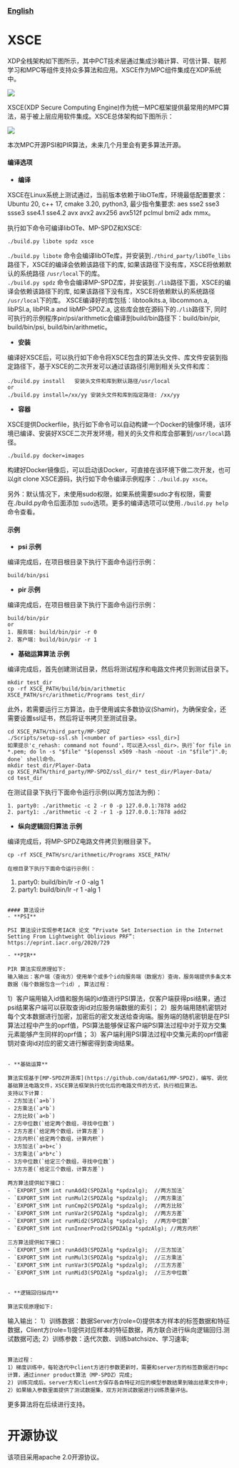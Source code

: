 
### [English](./README.md) 

# XSCE

XDP全栈架构如下图所示，其中PCT技术层通过集成沙箱计算、可信计算、联邦学习和MPC等组件支持众多算法和应用。XSCE作为MPC组件集成在XDP系统中。 

![](./docs/img/xdp_arch.png)  

XSCE(XDP Secure Computing Engine)作为统一MPC框架提供最常用的MPC算法，易于被上层应用软件集成。XSCE总体架构如下图所示：

![](./docs/img/xsce_arch.png)  

本次MPC开源PSI和PIR算法，未来几个月里会有更多算法开源。

#### 编译选项
- **编译**  

XSCE在Linux系统上测试通过，当前版本依赖于libOTe库，环境最低配置要求：Ubuntu 20, c++ 17, cmake 3.20, python3, 最少指令集要求: aes sse2 sse3 ssse3 sse4.1 sse4.2 avx avx2 avx256 avx512f pclmul bmi2 adx mmx。  

执行如下命令可编译libOTe、MP-SPDZ和XSCE:

```
./build.py libote spdz xsce  
```
`./build.py libote` 命令会编译libOTe库，并安装到`./third_party/libOTe_libs`路径下，XSCE的编译会依赖该路径下的库, 如果该路径下没有库，XSCE将依赖默认的系统路径 `/usr/local`下的库。  
`./build.py spdz` 命令会编译MP-SPDZ库，并安装到`./lib`路径下面，XSCE的编译会依赖该路径下的库, 如果该路径下没有库，XSCE将依赖默认的系统路径 `/usr/local`下的库。
XSCE编译好的库包括：libtoolkits.a, libcommon.a, libPSI.a, libPIR.a and libMP-SPDZ.a, 这些库会放在源码下的`./lib`路径下, 同时可执行的示例程序pir/psi/arithmetic会编译到build/bin路径下：build/bin/pir, build/bin/psi, build/bin/arithmetic。

- **安装**  

编译好XSCE后，可以执行如下命令将XSCE包含的算法头文件、库文件安装到指定路径下，基于XSCE的二次开发可以通过该路径引用到相关头文件和库：
```
./build.py install   安装头文件和库到默认路径/usr/local
or 
./build.py install=/xx/yy 安装头文件和库到指定路径: /xx/yy
```

- **容器**  

XSCE提供Dockerfile，执行如下命令可以自动构建一个Docker的镜像环境，该环境已编译、安装好XSCE二次开发环境，相关的头文件和库会部署到`/usr/local`路径。 
```
./build.py docker=images
```
构建好Docker镜像后，可以启动该Docker，可直接在该环境下做二次开发，也可以git clone XSCE源码，执行如下命令编译示例程序：`./build.py xsce`。

另外：默认情况下，未使用sudo权限，如果系统需要sudo才有权限，需要在./build.py命令后面添加 `sudo`选项。更多的编译选项可以使用`./build.py help`命令查看。

#### 示例
- **psi 示例**  

编译完成后，在项目根目录下执行下面命令运行示例：  
```
build/bin/psi
```

- **pir 示例**  

编译完成后，在项目根目录下执行下面命令运行示例： 
```
build/bin/pir
or
1. 服务端: build/bin/pir -r 0
2. 客户端: build/bin/pir -r 1
```

- **基础运算算法 示例**  

编译完成后，首先创建测试目录，然后将测试程序和电路文件拷贝到测试目录下。
```shell
mkdir test_dir
cp -rf XSCE_PATH/build/bin/arithmetic XSCE_PATH/src/arithmetic/Programs test_dir/
```
此外，若需要运行三方算法，由于使用诚实多数协议(Shamir)，为确保安全，还需要设置ssl证书，然后将证书拷贝至测试目录。
```shell
cd XSCE_PATH/third_party/MP-SPDZ
./Scripts/setup-ssl.sh [<number of parties> <ssl_dir>]  
如果提示'c_rehash: command not found'，可以进入<ssl_dir>，执行`for file in *.pem; do ln -s "$file" "$(openssl x509 -hash -noout -in "$file")".0; done` shell命令。
mkdir test_dir/Player-Data
cp XSCE_PATH/third_party/MP-SPDZ/ssl_dir/* test_dir/Player-Data/
cd test_dir
```
在测试目录下执行下面命令运行示例(以两方加法为例)：
```
1. party0: ./arithmetic -c 2 -r 0 -p 127.0.0.1:7878 add2
2. party1: ./arithmetic -c 2 -r 1 -p 127.0.0.1:7878 add2
```

- **纵向逻辑回归算法 示例**  

编译完成后，将MP-SPDZ电路文件拷贝到根目录下。
```shell
cp -rf XSCE_PATH/src/arithmetic/Programs XSCE_PATH/
```

```
在根目录下执行下面命令运行示例(：
```
1. party0: build/bin/lr  -r 0 -alg 1
2. party1: build/bin/lr  -r 1 -alg 1
```

#### 算法设计
- **PSI**  

PSI 算法设计实现参考IACR 论文 “Private Set Intersection in the Internet Setting From Lightweight Oblivious PRF”: https://eprint.iacr.org/2020/729

- **PIR**  

PIR 算法实现原理如下:
输入输出：客户端（查询方）使用单个或多个id向服务端（数据方）查询，服务端提供多条文本数据（每个数据包含一个id）, 算法过程：
```
1）客户端用输入id值和服务端的id值进行PSI算法，仅客户端获得psi结果，通过psi结果客户端可以获取查询id对应服务端数据的索引；
2）服务端用随机密钥对每个文本数据进行加密，加密后的密文发送给查询端。服务端的随机密钥是在PSI算法过程中产生的oprf值，PSI算法能够保证客户端PSI算法过程中对于双方交集元素能够产生同样的oprf值；
3）客户端利用PSI算法过程中交集元素的oprf值密钥对查询id对应的密文进行解密得到查询结果。
```

- **基础运算**

算法实现基于[MP-SPDZ开源库](https://github.com/data61/MP-SPDZ)，编写、调优基础算法电路文件，XSCE算法框架执行优化后的电路文件的方式，执行相应算法。
支持以下计算：
- 2方加法(`a+b`)
- 2方乘法(`a*b`)
- 2方比较(`a<b`)
- 2方中位数(`给定两个数组，寻找中位数`)
- 2方方差(`给定两个数组，计算方差`)
- 2方内积(`给定两个数组，计算内积`)
- 3方加法(`a+b+c`)
- 3方乘法(`a*b*c`)
- 3方中位数(`给定三个数组，寻找中位数`)
- 3方方差(`给定三个数组，计算方差`)

两方算法提供如下接口：
- `EXPORT_SYM int runAdd2(SPDZAlg *spdzalg);  //两方加法`
- `EXPORT_SYM int runMul2(SPDZAlg *spdzalg);  //两方乘法`
- `EXPORT_SYM int runCmp2(SPDZAlg *spdzalg);  //两方比较`
- `EXPORT_SYM int runVar2(SPDZAlg *spdzalg);  //两方方差`
- `EXPORT_SYM int runMid2(SPDZAlg *spdzalg);  //两方中位数`
- `EXPORT_SYM int runInnerProd2(SPDZAlg *spdzAlg); //两方内积`

三方算法提供如下接口：
- `EXPORT_SYM int runAdd3(SPDZAlg *spdzalg);  //三方加法`
- `EXPORT_SYM int runMul3(SPDZAlg *spdzalg);  //三方乘法`
- `EXPORT_SYM int runVar3(SPDZAlg *spdzalg);  //三方方差`
- `EXPORT_SYM int runMid3(SPDZAlg *spdzalg);  //三方中位数`


- **逻辑回归纵向**  

算法实现原理如下:
```
输入输出：
1）训练数据：数据Server方(role=0)提供本方样本的标签数据和特征数据，Client方(role=1)提供对应样本的特征数据，两方联合进行纵向逻辑回归.测试数据可选;
2）训练参数：迭代次数、训练batchsize、学习速率;
```

算法过程：
1）梯度训练中，每轮迭代中client方进行参数更新时，需要和server方的标签数据进行mpc计算，通过inner product算法（MP-SPDZ）完成;
2) 训练完成后。server方和client方保存各自特征对应的模型参数结果到输出结果文件中;
2）如果输入参数里面提供了测试数据集，双方对测试数据进行训练质量评估。
```

更多算法将在后续进行支持。

# 开源协议

该项目采用apache 2.0开源协议。
